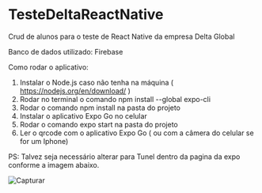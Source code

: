 # TesteDeltaReactNative
Crud de alunos para o teste de React Native da empresa Delta Global

Banco de dados utilizado: Firebase

Como rodar o aplicativo: 

1. Instalar o Node.js caso não tenha na máquina ( https://nodejs.org/en/download/ )
2. Rodar no terminal o comando npm install --global expo-cli
3. Rodar o comando npm install na pasta do projeto
4. Instalar o aplicativo Expo Go no celular
5. Rodar o comando expo start na pasta do projeto
6. Ler o qrcode com o aplicativo Expo Go ( ou com a câmera do celular se for um Iphone)


PS: Talvez seja necessário alterar para Tunel dentro da pagina da expo conforme a imagem abaixo.


![Capturar](https://user-images.githubusercontent.com/47782435/129942367-3a5e6664-e7d5-4844-9603-6531fc31e852.PNG)


